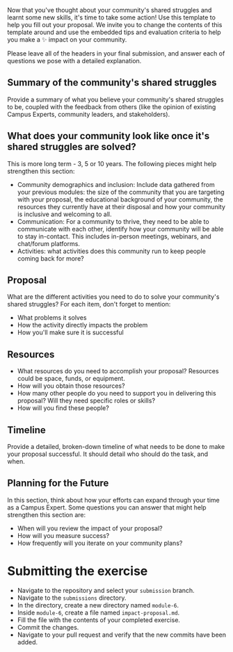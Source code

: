 Now that you've thought about your community's shared struggles and learnt some new skills, it's time to take some action! Use this template to help you fill out your proposal. We invite you to change the contents of this template around and use the embedded tips and evaluation criteria to help you make a ✨ impact on your community.

Please leave all of the headers in your final submission, and answer each of questions we pose with a detailed explanation.

## Summary of the community's shared struggles

Provide a summary of what you believe your community's shared struggles to be, coupled with the feedback from others (like the opinion of existing Campus Experts, community leaders, and stakeholders).

## What does your community look like once it's shared struggles are solved?

This is more long term - 3, 5 or 10 years. The following pieces might help strengthen this section:

- Community demographics and inclusion: Include data gathered from your previous modules: the size of the community that you are targeting with your proposal, the educational background of your community, the resources they currently have at their disposal and how your community is inclusive and welcoming to all.
- Communication: For a community to thrive, they need to be able to communicate with each other, identify how your community will be able to stay in-contact. This includes in-person meetings, webinars, and chat/forum platforms.
- Activities: what activities does this community run to keep people coming back for more?

## Proposal

What are the different activities you need to do to solve your community's shared struggles? For each item, don't forget to mention:

- What problems it solves
- How the activity directly impacts the problem
- How you'll make sure it is successful

## Resources

- What resources do you need to accomplish your proposal? Resources could be space, funds, or equipment.
- How will you obtain those resources?
- How many other people do you need to support you in delivering this proposal? Will they need specific roles or skills?
- How will you find these people?

## Timeline

Provide a detailed, broken-down timeline of what needs to be done to make your proposal successful. It should detail who should do the task, and when.

## Planning for the Future

In this section, think about how your efforts can expand through your time as a Campus Expert. Some questions you can answer that might help strengthen this section are:

- When will you review the impact of your proposal?
- How will you measure success?
- How frequently will you iterate on your community plans?

# Submitting the exercise

- Navigate to the repository and select your `submission` branch.
- Navigate to the `submissions` directory.
- In the directory, create a new directory named `module-6`.
- Inside `module-6`, create a file named `impact-proposal.md`.
- Fill the file with the contents of your completed exercise.
- Commit the changes.
- Navigate to your pull request and verify that the new commits have been added.

